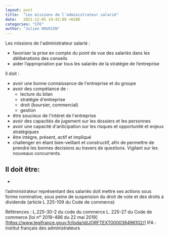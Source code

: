 ```yaml
---
layout: post
title:  "Les missions de l'administrateur salarié"
date:   2021-12-05 14:42:00 +0100
categories: "CFE"
author: "Julien HOUSSIN"
---
```

Les missions de l'administrateur salarié :
- favoriser la prise en compte du point de vue des salariés dans les délibérations des conseils
- aider l’appropriation par tous les salariés de la stratégie de l’entreprise

Il doit :
- avoir une bonne connaissance de l'entreprise et du groupe
- avoir des compétance de :
    - lecture du bilan
    - stratégie d'entreprise
    - droit (boursier, commercial)
    - gestion
- être soucieux de l'intéret de l'entreprise
- avoir des capacités de jugement sur les dossiers et les personnes
- avoir une capacité d'anticipation sur les risques et opportunité et enjeux stratégiques
- être intégre, présent, actif et impliqué
- challenger en étant bien-veillant et constructif, afin de permettre de prendre les bonnes decisions au travers de questions. Vigilant sur les nouveaux concurrents.

Il doit être:
- 
- 

l’administrateur représentant des salariés doit mettre ses actions sous forme nominative, sous peine de suspension du droit de vote et des droits à dividende (article L 225-109 du Code de commerce)


Références :
L.225-30-2 du code du commerce
L. 225-27 du Code de commerce 
[loi n° 2019-486 du 22 mai 2019][https://www.legifrance.gouv.fr/loda/id/JORFTEXT000038496102/]
IFA : institut français des administrateurs